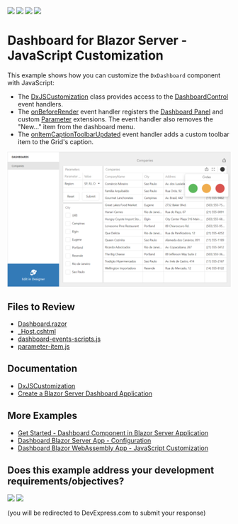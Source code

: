 <!-- default badges list -->
![](https://img.shields.io/endpoint?url=https://codecentral.devexpress.com/api/v1/VersionRange/357643861/22.2.2%2B)
[![](https://img.shields.io/badge/Open_in_DevExpress_Support_Center-FF7200?style=flat-square&logo=DevExpress&logoColor=white)](https://supportcenter.devexpress.com/ticket/details/T989998)
[![](https://img.shields.io/badge/📖_How_to_use_DevExpress_Examples-e9f6fc?style=flat-square)](https://docs.devexpress.com/GeneralInformation/403183)
[![](https://img.shields.io/badge/💬_Leave_Feedback-feecdd?style=flat-square)](#does-this-example-address-your-development-requirementsobjectives)
<!-- default badges end -->

# Dashboard for Blazor Server - JavaScript Customization

This example shows how you can customize the `DxDashboard` component with JavaScript:

- The [DxJSCustomization](https://docs.devexpress.com/Dashboard/DevExpress.DashboardBlazor.DxJSCustomization?v=21.1) class provides access to the [DashboardControl](https://docs.devexpress.com/Dashboard/js-DevExpress.Dashboard.DashboardControl) event handlers.
- The [onBeforeRender](https://docs.devexpress.com/Dashboard/js-DevExpress.Dashboard.DashboardControlOptions#js_devexpress_dashboard_dashboardcontroloptions_onbeforerender) event handler registers the [Dashboard Panel](https://docs.devexpress.com/Dashboard/119771/web-dashboard/ui-elements-and-customization/ui-elements/dashboard-panel?p=netframework) and custom [Parameter](https://github.com/DevExpress/dashboard-extensions/blob/master/docs/parameter-item.md) extensions. The event handler also removes the "New..." item from the dashboard menu.
- The [onItemCaptionToolbarUpdated](https://docs.devexpress.com/Dashboard/js-DevExpress.Dashboard.ViewerApiExtensionOptions#js_devexpress_dashboard_viewerapiextensionoptions_onitemcaptiontoolbarupdated) event handler adds a custom toolbar item to the Grid's caption.

![](web-dashboard-blazor-js-customization.png)

## Files to Review

* [Dashboard.razor](./CS/BlazorDashboardApp/Pages/Dashboard.razor)
* [_Host.cshtml](./CS/BlazorDashboardApp/Pages/_Host.cshtml)
* [dashboard-events-scripts.js](./CS/BlazorDashboardApp/wwwroot/dashboard-events-scripts.js)
* [parameter-item.js](./CS/BlazorDashboardApp/wwwroot/parameter-item.js)

## Documentation

- [DxJSCustomization](https://docs.devexpress.com/Dashboard/DevExpress.DashboardBlazor.DxJSCustomization?v=21.1)
- [Create a Blazor Server Dashboard Application](https://docs.devexpress.com/Dashboard/403029?v=21.1)

## More Examples

- [Get Started - Dashboard Component in Blazor Server Application](https://github.com/DevExpress-Examples/dashboard-blazor-server-app)
- [Dashboard Blazor Server App - Configuration](https://github.com/DevExpress-Examples/dashboard-blazor-server-configuration)
- [Dashboard Blazor WebAssembly App - JavaScript Customization](https://github.com/DevExpress-Examples/dashboard-blazor-webassembly-js-customization)
<!-- feedback -->
## Does this example address your development requirements/objectives?

[<img src="https://www.devexpress.com/support/examples/i/yes-button.svg"/>](https://www.devexpress.com/support/examples/survey.xml?utm_source=github&utm_campaign=dashboard-blazor-server-js-customization&~~~was_helpful=yes) [<img src="https://www.devexpress.com/support/examples/i/no-button.svg"/>](https://www.devexpress.com/support/examples/survey.xml?utm_source=github&utm_campaign=dashboard-blazor-server-js-customization&~~~was_helpful=no)

(you will be redirected to DevExpress.com to submit your response)
<!-- feedback end -->

